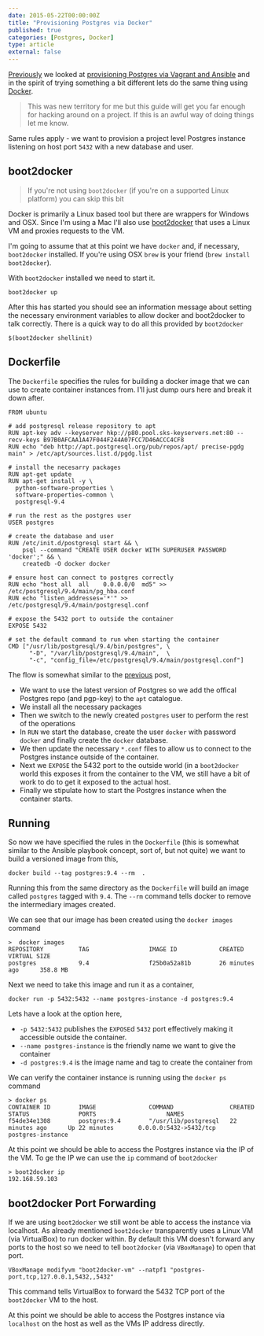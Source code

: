 ```yaml
---
date: 2015-05-22T00:00:00Z
title: "Provisioning Postgres via Docker"
published: true
categories: [Postgres, Docker]
type: article
external: false
---
```


[Previously](/blog/2015/05/20/provisioning-postgres-via-vagrant-and-ansible/) we looked at [provisioning Postgres via Vagrant and Ansible](/blog/2015/05/20/provisioning-postgres-via-vagrant-and-ansible/) and in the spirit of trying something a bit different lets do the same thing using [Docker](http://docker.io).  

> This was new territory for me but this guide will get you far enough for hacking around on a project.  If this is an awful way of doing things let me know.

Same rules apply - we want to provision a project level Postgres instance listening on host port `5432` with a new database and user.  

## boot2docker

> If you're not using `boot2docker` (if you're on a supported Linux platform) you can skip this bit

Docker is primarily a Linux based tool but there are wrappers for Windows and OSX.  Since I'm using a Mac I'll also use [boot2docker](http://boot2docker.io/) that uses a Linux VM and proxies requests to the VM.

I'm going to assume that at this point we have `docker` and, if necessary, `boot2docker` installed.  If you're using OSX `brew` is your friend (`brew install boot2docker`).

With `boot2docker` installed we need to start it.

```
boot2docker up
```

After this has started you should see an information message about setting the necessary environment variables to allow docker and boot2docker to talk correctly.  There is a quick way to do all this provided by `boot2docker`

```
$(boot2docker shellinit)
```

## Dockerfile

The `Dockerfile` specifies the rules for building a docker image that we can use to create container instances from.  I'll just dump ours here and break it down after.

```
FROM ubuntu

# add postgresql release repository to apt
RUN apt-key adv --keyserver hkp://p80.pool.sks-keyservers.net:80 --recv-keys B97B0AFCAA1A47F044F244A07FCC7D46ACCC4CF8
RUN echo "deb http://apt.postgresql.org/pub/repos/apt/ precise-pgdg main" > /etc/apt/sources.list.d/pgdg.list

# install the necesarry packages
RUN apt-get update
RUN apt-get install -y \
  python-software-properties \
  software-properties-common \
  postgresql-9.4

# run the rest as the postgres user
USER postgres

# create the database and user
RUN /etc/init.d/postgresql start && \
    psql --command "CREATE USER docker WITH SUPERUSER PASSWORD 'docker';" && \
    createdb -O docker docker

# ensure host can connect to postgres correctly
RUN echo "host all  all    0.0.0.0/0  md5" >> /etc/postgresql/9.4/main/pg_hba.conf
RUN echo "listen_addresses='*'" >> /etc/postgresql/9.4/main/postgresql.conf

# expose the 5432 port to outside the container
EXPOSE 5432

# set the default command to run when starting the container
CMD ["/usr/lib/postgresql/9.4/bin/postgres", \
      "-D", "/var/lib/postgresql/9.4/main",  \
      "-c", "config_file=/etc/postgresql/9.4/main/postgresql.conf"]
```

The flow is somewhat similar to the [previous](/blog/2015/05/20/provisioning-postgres-via-vagrant-and-ansible/) post,

- We want to use the latest version of Postgres so we add the offical Postgres repo (and pgp-key) to the `apt` catalogue.
- We install all the necessary packages
- Then we switch to the newly created `postgres` user to perform the rest of the operations
- In `RUN` we start the database, create the user `docker` with password `docker` and finally create the `docker` database.
- We then update the necessary `*.conf` files to allow us to connect to the Postgres instance outside of the container.
- Next we `EXPOSE` the 5432 port to the outside world (in a `boot2docker` world this exposes it from the container to the VM, we still have a bit of work to do to get it exposed to the actual host.
- Finally we stipulate how to start the Postgres instance when the container starts.

## Running

So now we have specified the rules in the `Dockerfile` (this is somewhat similar to the Ansible playbook concept, sort of, but not quite) we want to build a versioned image from this,

```
docker build --tag postgres:9.4 --rm  .
```

Running this from the same directory as the `Dockerfile` will build an image called `postgres` tagged with `9.4`.  The `--rm` command tells docker to remove the intermediary images created.

We can see that our image has been created using the `docker images` command

```
>  docker images
REPOSITORY          TAG                 IMAGE ID            CREATED             VIRTUAL SIZE
postgres            9.4                 f25b0a52a81b        26 minutes ago      358.8 MB
```

Next we need to take this image and run it as a container,

```
docker run -p 5432:5432 --name postgres-instance -d postgres:9.4
```

Lets have a look at the option here,

- `-p 5432:5432` publishes the `EXPOSE`d `5432` port effectively making it accessible outside the container.
-  `--name postgres-instance` is the friendly name we want to give the container
- `-d postgres:9.4` is the image name and tag to create the container from

We can verify the container instance is running using the `docker ps` command

```
> docker ps
CONTAINER ID        IMAGE               COMMAND                CREATED             STATUS              PORTS                    NAMES
f54de34e1308        postgres:9.4        "/usr/lib/postgresql   22 minutes ago      Up 22 minutes       0.0.0.0:5432->5432/tcp   postgres-instance
```

At this point we should be able to access the Postgres instance via the IP of the VM.  To ge the IP we can use the `ip` command of `boot2docker`

```
> boot2docker ip
192.168.59.103
```

## boot2docker Port Forwarding

If we are using `boot2docker` we still wont be able to access the instance via localhost.  As already mentioned `boot2docker` transparently uses a Linux VM (via VirtualBox) to run docker within.  By default this VM doesn't forward any ports to the host so we need to tell `boot2docker` (via `VBoxManage`) to open that port.

```
VBoxManage modifyvm "boot2docker-vm" --natpf1 "postgres-port,tcp,127.0.0.1,5432,,5432"
```

This command tells VirtualBox to forward the 5432 TCP port of the `boot2docker` VM to the host.

At this point we should be able to access the Postgres instance via `localhost` on the host as well as the VMs IP address directly.